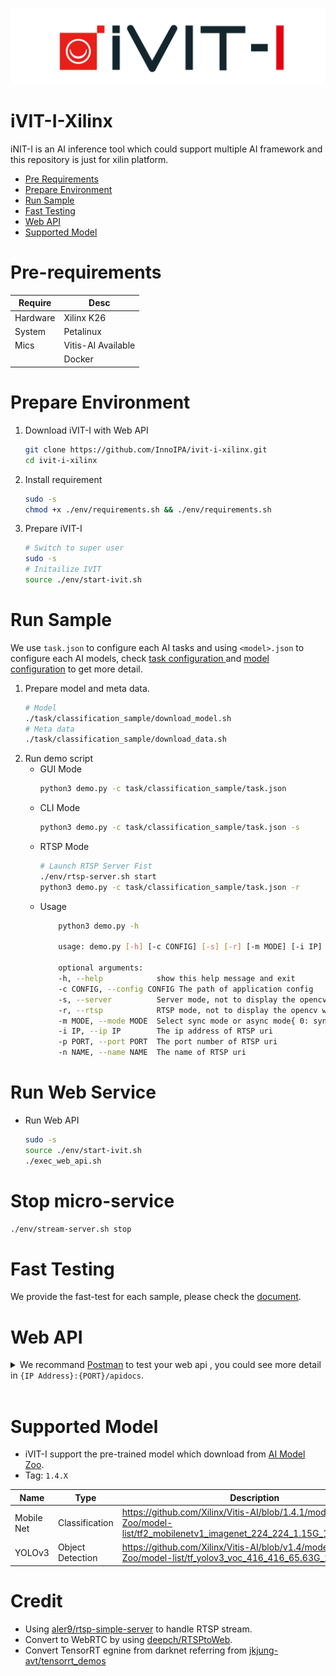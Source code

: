 ![LOGO](docs/images/iVIT-I-Logo-B.png)

# iVIT-I-Xilinx
iNIT-I is an AI inference tool which could support multiple AI framework and this repository is just for xilin platform.
* [Pre Requirements](#pre-requirements)
* [Prepare Environment](#prepare-environment)
* [Run Sample](#run-sample)
* [Fast Testing](#fast-testing)
* [Web API](#web-api)
* [Supported Model](#supported-model)

# Pre-requirements
|   Require     | Desc   
|   ---         | --- 
|   Hardware    | Xilinx K26
|   System      | Petalinux 
|   Mics        | Vitis-AI Available 
|               | Docker

# Prepare Environment
1. Download iVIT-I with Web API
    ```bash
    git clone https://github.com/InnoIPA/ivit-i-xilinx.git
    cd ivit-i-xilinx
    ```
2. Install requirement
    ```bash
    sudo -s
    chmod +x ./env/requirements.sh && ./env/requirements.sh
    ```
3. Prepare iVIT-I
    ```bash
    # Switch to super user
    sudo -s
    # Initailize IVIT
    source ./env/start-ivit.sh
    ```

# Run Sample
We use `task.json` to configure each AI tasks and using `<model>.json` to configure each AI models, check [ task configuration ](./docs/task_configuration.md) and [model configuration](./docs/model_configuration.md) to get more detail.

1. Prepare model and meta data.
    ```bash
    # Model
    ./task/classification_sample/download_model.sh
    # Meta data
    ./task/classification_sample/download_data.sh
    ```
2. Run demo script
    * GUI Mode
        ```bash
        python3 demo.py -c task/classification_sample/task.json
        ```
    * CLI Mode
        ```bash
        python3 demo.py -c task/classification_sample/task.json -s
        ```
    * RTSP Mode
        ```bash
        # Launch RTSP Server Fist
        ./env/rtsp-server.sh start
        python3 demo.py -c task/classification_sample/task.json -r
        ```
    * Usage
        ``` bash
            python3 demo.py -h

            usage: demo.py [-h] [-c CONFIG] [-s] [-r] [-m MODE] [-i IP] [-p PORT] [-n NAME]

            optional arguments:
            -h, --help            show this help message and exit
            -c CONFIG, --config CONFIG The path of application config
            -s, --server          Server mode, not to display the opencv windows
            -r, --rtsp            RTSP mode, not to display the opencv windows
            -m MODE, --mode MODE  Select sync mode or async mode{ 0: sync, 1: async }
            -i IP, --ip IP        The ip address of RTSP uri
            -p PORT, --port PORT  The port number of RTSP uri
            -n NAME, --name NAME  The name of RTSP uri
        ```

# Run Web Service
* Run Web API
    ```bash
    sudo -s
    source ./env/start-ivit.sh
    ./exec_web_api.sh
    ```

# Stop micro-service
```bash
./env/stream-server.sh stop
```

# Fast Testing
We provide the fast-test for each sample, please check the [document](./test/README.md).

# Web API
<details>
    <summary>
        We recommand <a href="https://www.postman.com/">Postman</a> to test your web api , you could see more detail in <code>{IP Address}:{PORT}/apidocs</code>.
    </summary>
    <img src="docs/images/apidocs.png" width=80%>
</details>
<br>

# Supported Model
* iVIT-I support the pre-trained model which download from [AI Model Zoo](https://github.com/Xilinx/Vitis-AI/tree/v1.4.1/models/AI-Model-Zoo/model-list).
* Tag: `1.4.X`

|   Name        |   Type    |   Description 
|   ---         |   ---     |   ---
|   Mobile Net  |   Classification  |   https://github.com/Xilinx/Vitis-AI/blob/1.4.1/models/AI-Model-Zoo/model-list/tf2_mobilenetv1_imagenet_224_224_1.15G_1.4/model.yaml
|   YOLOv3      |   Object Detection    |   https://github.com/Xilinx/Vitis-AI/blob/v1.4/models/AI-Model-Zoo/model-list/tf_yolov3_voc_416_416_65.63G_1.4/

# Credit
* Using [aler9/rtsp-simple-server](https://github.com/aler9/rtsp-simple-server) to handle RTSP stream.
* Convert to WebRTC by using [deepch/RTSPtoWeb](https://github.com/deepch/RTSPtoWeb).
* Convert TensorRT egnine from darknet referring from [jkjung-avt/tensorrt_demos](https://github.com/jkjung-avt/tensorrt_demos)